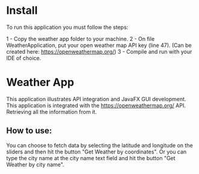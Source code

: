 # Install

To run this application you must follow the steps:

1 - Copy the weather app folder to your machine.
2 - On file WeatherApplication, put your open weather map API key (line 47). (Can be created here: https://openweathermap.org/) 
3 - Compile and run with your IDE of choice.

# Weather App

This application illustrates API integration and JavaFX GUI development.
This application is integrated with the https://openweathermap.org/ API. Retrieving all the information from it.

## How to use:

You can choose to fetch data by selecting the latitude and longitude on the sliders and then hit the button "Get Weather by coordinates". Or you can type the city name at the city name text field and hit the button "Get Weather by city name".
